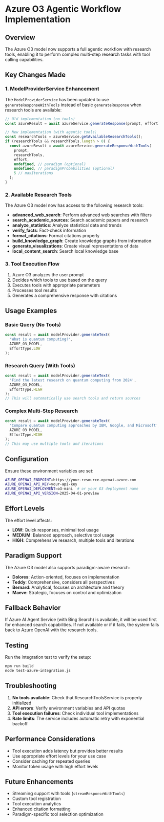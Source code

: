 # Azure O3 Agentic Workflow Implementation

## Overview

The Azure O3 model now supports a full agentic workflow with research tools, enabling it to perform complex multi-step research tasks with tool calling capabilities.

## Key Changes Made

### 1. ModelProviderService Enhancement

The `ModelProviderService` has been updated to use `generateResponseWithTools` instead of basic `generateResponse` when research tools are available:

```typescript
// Old implementation (no tools)
const azureResult = await azureService.generateResponse(prompt, effort);

// New implementation (with agentic tools)
const researchTools = azureService.getAvailableResearchTools();
if (researchTools && researchTools.length > 0) {
  const azureResult = await azureService.generateResponseWithTools(
    prompt,
    researchTools,
    effort,
    undefined, // paradigm (optional)
    undefined, // paradigmProbabilities (optional)
    5 // maxIterations
  );
}
```

### 2. Available Research Tools

The Azure O3 model now has access to the following research tools:

- **advanced_web_search**: Perform advanced web searches with filters
- **search_academic_sources**: Search academic papers and research
- **analyze_statistics**: Analyze statistical data and trends
- **verify_facts**: Fact-check information
- **format_citations**: Format citations properly
- **build_knowledge_graph**: Create knowledge graphs from information
- **generate_visualizations**: Create visual representations of data
- **local_content_search**: Search local knowledge base

### 3. Tool Execution Flow

1. Azure O3 analyzes the user prompt
2. Decides which tools to use based on the query
3. Executes tools with appropriate parameters
4. Processes tool results
5. Generates a comprehensive response with citations

## Usage Examples

### Basic Query (No Tools)
```typescript
const result = await modelProvider.generateText(
  'What is quantum computing?',
  AZURE_O3_MODEL,
  EffortType.LOW
);
```

### Research Query (With Tools)
```typescript
const result = await modelProvider.generateText(
  'Find the latest research on quantum computing from 2024',
  AZURE_O3_MODEL,
  EffortType.HIGH
);
// This will automatically use search tools and return sources
```

### Complex Multi-Step Research
```typescript
const result = await modelProvider.generateText(
  'Compare quantum computing approaches by IBM, Google, and Microsoft',
  AZURE_O3_MODEL,
  EffortType.HIGH
);
// This may use multiple tools and iterations
```

## Configuration

Ensure these environment variables are set:

```bash
AZURE_OPENAI_ENDPOINT=https://your-resource.openai.azure.com
AZURE_OPENAI_API_KEY=your-api-key
AZURE_OPENAI_DEPLOYMENT=o3-mini  # or your O3 deployment name
AZURE_OPENAI_API_VERSION=2025-04-01-preview
```

## Effort Levels

The effort level affects:
- **LOW**: Quick responses, minimal tool usage
- **MEDIUM**: Balanced approach, selective tool usage
- **HIGH**: Comprehensive research, multiple tools and iterations

## Paradigm Support

The Azure O3 model also supports paradigm-aware research:

- **Dolores**: Action-oriented, focuses on implementation
- **Teddy**: Comprehensive, considers all perspectives
- **Bernard**: Analytical, focuses on architecture and theory
- **Maeve**: Strategic, focuses on control and optimization

## Fallback Behavior

If Azure AI Agent Service (with Bing Search) is available, it will be used first for enhanced search capabilities. If not available or if it fails, the system falls back to Azure OpenAI with the research tools.

## Testing

Run the integration test to verify the setup:

```bash
npm run build
node test-azure-integration.js
```

## Troubleshooting

1. **No tools available**: Check that ResearchToolsService is properly initialized
2. **API errors**: Verify environment variables and API quotas
3. **Tool execution failures**: Check individual tool implementations
4. **Rate limits**: The service includes automatic retry with exponential backoff

## Performance Considerations

- Tool execution adds latency but provides better results
- Use appropriate effort levels for your use case
- Consider caching for repeated queries
- Monitor token usage with high effort levels

## Future Enhancements

- Streaming support with tools (`streamResponseWithTools`)
- Custom tool registration
- Tool execution analytics
- Enhanced citation formatting
- Paradigm-specific tool selection optimization